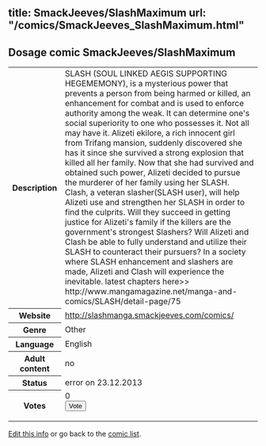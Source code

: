 title: SmackJeeves/SlashMaximum
url: "/comics/SmackJeeves_SlashMaximum.html"
---
Dosage comic SmackJeeves/SlashMaximum
-----------------------------------------

<p id="msg"></p>
<script type="text/javascript">
if (window.location.search === '?edit_info_mail=sent_ok') {
  var elem = document.getElementById("msg");
  elem.innerHTML = 'Edited information sucessfully sent for review, which is usually done daily. Thanks!';
  elem.className = 'ok';
}
</script>
<table class="comicinfo">
<tr>
<th>Description</th><td>SLASH (SOUL LINKED AEGIS SUPPORTING HEGEMEMONY), is a mysterious power that prevents a person from being harmed or killed, an enhancement for combat and is used to enforce authority among the weak. It can determine one's social superiority to one who possesses it. Not all may have it. Alizeti ekilore, a rich innocent girl from Trifang mansion, suddenly discovered she has it since she survived a strong explosion that killed all her family. Now that she had survived and obtained such power, Alizeti decided to pursue the murderer of her family using her SLASH. Clash, a veteran slasher(SLASH user), will help Alizeti use and strengthen her SLASH in order to find the culprits. Will they succeed in getting justice for Alizeti's family if the killers are the government's strongest Slashers? Will Alizeti and Clash be able to fully understand and utilize their SLASH to counteract their pursuers? In a society where SLASH enhancement and slashers are made, Alizeti and Clash will experience the inevitable. latest chapters here&gt;&gt; http://www.mangamagazine.net/manga-and-comics/SLASH/detail-page/75</td>
</tr>
<tr>
<th>Website</th><td><a href="http://slashmanga.smackjeeves.com/comics/">http://slashmanga.smackjeeves.com/comics/</a></td>
</tr>
<tr>
<th>Genre</th><td>Other</td>
</tr>
<tr>
<th>Language</th><td>English</td>
</tr>
<tr>
<th>Adult content</th><td>no</td>
</tr>
<tr>
<th>Status</th><td>error on 23.12.2013</td>
</tr>
<tr>
<th>Votes</th><td>0
<form action="http://gaecounter.appspot.com/count/" method="POST">
<input name="name" type="hidden" value="SmackJeeves_SlashMaximum"/>
<input name="uid" type="hidden" id="voteuid" value=""/>
<input type="submit" value="Vote"/>
</form>
</td>
</tr>
</table>
<script type="text/javascript">
var ua = navigator.userAgent;
document.getElementById("voteuid").value = ua.replace(/[^a-zA-Z0-9\._:]/g , "_");;
</script>

[Edit this info](SmackJeeves_SlashMaximum_edit.html) or go back to the [comic list](../comic-index.html).
